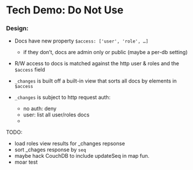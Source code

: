 # Tech Demo: Do Not Use


### Design:

- Docs have new property `$access: ['user', 'role', …]`
  - if they don’t, docs are admin only or public (maybe a per-db setting)

- R/W access to docs is matched against the http user & roles and the `$access` field

- `_changes` is built off a built-in view that sorts all docs by elements in `$access`

- `_changes` is subject to http request auth:
  - no auth: deny
  - user: list all user/roles docs
  -

TODO:
  - load roles view results for _changes repsonse
  - sort _chages response by `seq`
  - maybe hack CouchDB to include updateSeq in map fun.
  - moar test
